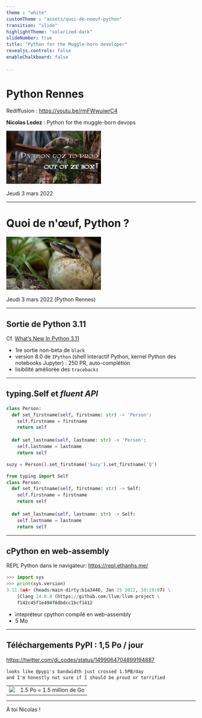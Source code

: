 ```yaml
---
theme : "white"
customTheme : "assets/quoi-de-noeuf-python"
transition: "slide"
highlightTheme: "solarized-dark"
slideNumber: true
title: "Python for the Muggle-born developer"
revealjs.controls: false
enableChalkboard: false

---
```


# Python Rennes

Rediffusion : https://youtu.be/rmFWwuiwrC4

**Nicolas Ledez** : Python for the muggle-born devops

<img width="50%" src="assets/python_for_the_muggle-born_devops.jpg" />

Jeudi 3 mars 2022

---

# Quoi de n'œuf, Python ?

<img width="50%" src="assets/reptile-python-hatching-egg-820x459.jpg" title="credits: Heiko Kiera, Shutterstock - https://www.aboutanimals.com/reptile/" />


Jeudi 3 mars 2022 (Python Rennes)

---

## Sortie de Python 3.11

Cf. [What’s New In Python 3.11](https://docs.python.org/3.11/whatsnew/3.11.html)

* 1re sortie non-beta de `black`
* version 8.0 de `IPython` (shell interactif Python, kernel Python des notebooks Jupyter) : 250 PR, auto-complétion
* lisibilité améliorée des `tracebacks`

---

## typing.Self et *fluent API*

```python
class Person:
  def set_firstname(self, firstname: str) -> 'Person':
    self.firstname = firstname
    return self

  def set_lastname(self, lastname: str) -> 'Person':
    self.lastname = lastname
    return self
```

```python
suzy = Person().set_firstname('Suzy').set_firstname('Q')
```

```python
from typing import Self
class Person:
  def set_firstname(self, firstname: str) -> Self:
    self.firstname = firstname
    return self

  def set_lastname(self, lastname: str) -> Self:
    self.lastname = lastname
    return self
```

---

## cPython en web-assembly

REPL Python dans le navigateur: https://repl.ethanhs.me/

```python
>>> import sys
>>> print(sys.version)
3.11.0a4+ (heads/main-dirty:b1a3446, Jan 25 2022, 10:19:07) \
    [Clang 14.0.0 (https://github.com/llvm/llvm-project \
    f142c45f1e494f8dbdcc1bcf1412
```

* intepréteur cpython compilé en web-assembly
* 5 Mo

---

## Téléchargements PyPI : 1,5 Po / jour

https://twitter.com/di_codes/status/1499064704899194887


```text
looks like @pypi's bandwidth just crossed 1.5PB/day
and I'm honestly not sure if I should be proud or terrified
```

|   |   |
|---|---|
| <img width="85%" src="https://pbs.twimg.com/media/FM2_XHoX0AcnumY?format=jpg" />  | 1.5 Po = 1.5 million de Go  |


---

À toi Nicolas !
